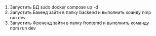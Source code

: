 1) Запустить БД
sudo docker compose up -d
2) Запустить Бакенд
зайти в папку backend и выполнить коанду nmp run dev
3) Запустить Фроненд
зайти в папку frontemd и выполнить команду npm run dev
